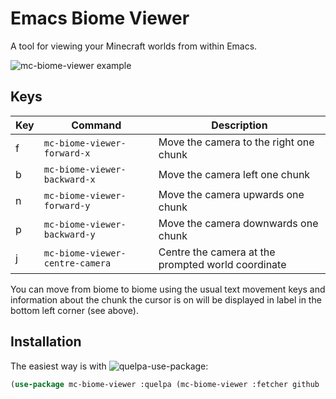 # Emacs Biome Viewer

A tool for viewing your Minecraft worlds from within Emacs.

![mc-biome-viewer example](https://user-images.githubusercontent.com/17688577/76894381-f21ac080-6885-11ea-8268-0d4f4cd329df.png)

## Keys

| Key | Command                             | Description                                        |
|-----|-------------------------------------|----------------------------------------------------|
| f   | ```mc-biome-viewer-forward-x```     | Move the camera to the right one chunk             |
| b   | ```mc-biome-viewer-backward-x```    | Move the camera left one chunk                     |
| n   | ```mc-biome-viewer-forward-y```     | Move the camera upwards one chunk                  |
| p   | ```mc-biome-viewer-backward-y```    | Move the camera downwards one chunk                |
| j   | ```mc-biome-viewer-centre-camera``` | Centre the camera at the prompted world coordinate |

You can move from biome to biome using the usual text movement keys and information about the chunk the cursor is on will be displayed in label in the bottom left corner (see above).

## Installation

The easiest way is with ![quelpa-use-package](https://github.com/quelpa/quelpa-use-package):

```lisp
(use-package mc-biome-viewer :quelpa (mc-biome-viewer :fetcher github :repo "LaurenceWarne/mc-biome-viewer"))
```
